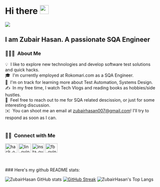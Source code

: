 # Hi there <img src="https://github.com/TheDudeThatCode/TheDudeThatCode/blob/master/Assets/Hi.gif" width="29px">
![](https://camo.githubusercontent.com/992babdffd8c74a1502de375fbdf7e4d54773242/68747470733a2f2f6d656469612e67697068792e636f6d2f6d656469612f53576f536b4e36447854737a71494b4571762f67697068792e676966)
## I am Zubair Hasan. A passionate SQA Engineer
### 👨🏻‍💻 &nbsp;About Me

💡 &nbsp;I like to explore new technologies and develop software test solutions and quick hacks.\
🎓 &nbsp;I'm currently employed at Rokomari.com as a SQA Engineer.\
🌱 &nbsp;I'm on track for learning more about Test Automation, Systems Design.\
✍️ &nbsp;In my free time, I watch Tech Vlogs and reading books as hobbies/side hustles.\
💬 &nbsp;Feel free to reach out to me for SQA related descission, or just for some interesting discussion.\
✉️ &nbsp;You can shoot me an email at zubairhasan007@gmail.com! I'll try to respond as soon as I can.
<br>
<br>
<h3> 🤝🏻 &nbsp;Connect with Me </h3> 
<p align="center">
<p>
<a href="https://www.hackerrank.com/zubairhasan007" target="blank"><img align="center" src="https://cdn.worldvectorlogo.com/logos/hackerrank.svg" alt="hack_ovindu" height="30" width="40" /></a>
<a href="https://www.linkedin.com/in/zubair-hasan-528955177" target="blank"><img align="center" src="https://image.flaticon.com/icons/png/128/174/174857.png" alt="lin_ovindu" height="30" width="40" /></a>  
<a href="https://www.instagram.com/zubair_dastan/" target="blank"><img align="center" src="https://image.flaticon.com/icons/png/128/174/174855.png" alt="insta_ovindu" height="30" width="40" /></a>
<a href="https://www.facebook.com/zubair.dastan/" target="blank"><img align="center" src="https://www.svgrepo.com/show/299425/facebook.svg" alt="fb_ovindu" height="30" width="40" /></a>
</p>
<!--<a href="https://kkvanonymous.github.io/"><img alt="Website" src="https://img.shields.io/website?style=for-the-badge&up_message=portfolio&url=https%3A%2F%2Fkkvanonymous.github.io%2F"></a>-->
</p>
<br>
<br>
### Here's my github README stats:

![ZubairHasan GitHub stats](https://github-readme-stats.vercel.app/api?username=ZubairDastan&show_icons=true&theme=radical) 
[![GitHub Streak](https://github-readme-streak-stats.herokuapp.com/?user=ZubairDastan&theme=radical)](https://git.io/streak-stats) 
![ZubairHasan's Top Langs](https://github-readme-stats.vercel.app/api/top-langs/?username=ZubairDastan&theme=tokyonight&layout=compact)


